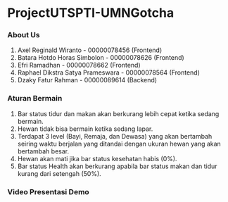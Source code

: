 # ProjectUTSPTI-UMNGotcha
### About Us
1. Axel Reginald Wiranto - 00000078456 (Frontend)
2. Batara Hotdo Horas Simbolon - 00000078626 (Frontend)
3. Efri Ramadhan - 00000078662 (Frontend)
4. Raphael Dikstra Satya Prameswara - 00000078564 (Frontend)
5. Dzaky Fatur Rahman - 00000089614 (Backend)

###	Aturan Bermain
1.	Bar status tidur dan makan akan berkurang lebih cepat ketika sedang bermain.
2.	Hewan tidak bisa bermain ketika sedang lapar.
3.	Terdapat 3 level (Bayi, Remaja, dan Dewasa) yang akan bertambah seiring waktu berjalan yang ditandai dengan ukuran hewan yang akan bertambah besar.
4.	Hewan akan mati jika bar status kesehatan habis (0%).
5.	Bar status Health akan berkurang apabila bar status makan dan tidur kurang dari setengah (50%).

### Video Presentasi Demo
